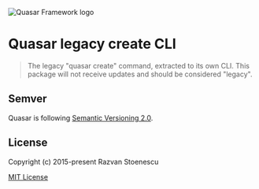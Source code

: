 ![Quasar Framework logo](https://cdn.quasar.dev/logo-v2/header.png)

# Quasar legacy create CLI

> The legacy "quasar create" command, extracted to its own CLI.
> This package will not receive updates and should be considered "legacy".

## Semver
Quasar is following [Semantic Versioning 2.0](https://semver.org/).

## License

Copyright (c) 2015-present Razvan Stoenescu

[MIT License](http://en.wikipedia.org/wiki/MIT_License)
